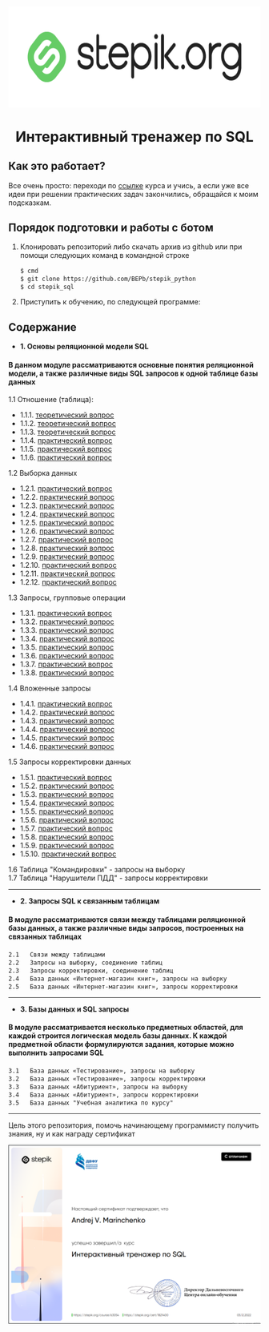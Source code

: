 <div align="center">


<img src="./art/stepik_logotype_green.png" alt="logo" width="600" height="200.5">

# Интерактивный тренажер по SQL

</div>

## Как это работает?

Все очень просто: переходи по [ссылке](https://stepik.org/course/63054/syllabus) курса и учись, а если уже все идеи при решении практических задач закончились, обращайся к моим подсказкам.

## Порядок подготовки и работы с ботом

1. Клонировать репозиторий либо скачать архив из github или при помощи следующих команд в командной строке
   ```commandline
   $ cmd
   $ git clone https://github.com/BEPb/stepik_python
   $ cd stepik_sql
   ```

2. Приступить к обучению, по следующей программе:
## Содержание
  
* **1. Основы реляционной модели SQL**
#### В данном модуле рассматриваются основные понятия реляционной модели, а также различные виды SQL запросов к одной таблице базы данных  
 1.1   Отношение (таблица):
   - 1.1.1. [теоретический вопрос](https://github.com/BEPb/stepik_sql/blob/master/1.%20%D0%9E%D1%81%D0%BD%D0%BE%D0%B2%D1%8B%20%D1%80%D0%B5%D0%BB%D1%8F%D1%86%D0%B8%D0%BE%D0%BD%D0%BD%D0%BE%D0%B9%20%D0%BC%D0%BE%D0%B4%D0%B5%D0%BB%D0%B8%20%D0%B8%20SQL/1.1%20%D0%9E%D1%82%D0%BD%D0%BE%D1%88%D0%B5%D0%BD%D0%B8%D0%B5%20(%D1%82%D0%B0%D0%B1%D0%BB%D0%B8%D1%86%D0%B0)/1.1.1.%20%D1%82%D0%B5%D0%BE%D1%80%D0%B5%D1%82%D0%B8%D1%87%D0%B5%D1%81%D0%BA%D0%B8%D0%B9%20%D0%B2%D0%BE%D0%BF%D1%80%D0%BE%D1%81.md)
   - 1.1.2. [теоретический вопрос](https://github.com/BEPb/stepik_sql/blob/master/1.%20%D0%9E%D1%81%D0%BD%D0%BE%D0%B2%D1%8B%20%D1%80%D0%B5%D0%BB%D1%8F%D1%86%D0%B8%D0%BE%D0%BD%D0%BD%D0%BE%D0%B9%20%D0%BC%D0%BE%D0%B4%D0%B5%D0%BB%D0%B8%20%D0%B8%20SQL/1.1%20%D0%9E%D1%82%D0%BD%D0%BE%D1%88%D0%B5%D0%BD%D0%B8%D0%B5%20(%D1%82%D0%B0%D0%B1%D0%BB%D0%B8%D1%86%D0%B0)/1.1.2.%20%D1%82%D0%B5%D0%BE%D1%80%D0%B5%D1%82%D0%B8%D1%87%D0%B5%D1%81%D0%BA%D0%B8%D0%B9%20%D0%B2%D0%BE%D0%BF%D1%80%D0%BE%D1%81.md)
   - 1.1.3. [теоретический вопрос](https://github.com/BEPb/stepik_sql/blob/master/1.%20%D0%9E%D1%81%D0%BD%D0%BE%D0%B2%D1%8B%20%D1%80%D0%B5%D0%BB%D1%8F%D1%86%D0%B8%D0%BE%D0%BD%D0%BD%D0%BE%D0%B9%20%D0%BC%D0%BE%D0%B4%D0%B5%D0%BB%D0%B8%20%D0%B8%20SQL/1.1%20%D0%9E%D1%82%D0%BD%D0%BE%D1%88%D0%B5%D0%BD%D0%B8%D0%B5%20(%D1%82%D0%B0%D0%B1%D0%BB%D0%B8%D1%86%D0%B0)/1.1.3.%20%D1%82%D0%B5%D0%BE%D1%80%D0%B5%D1%82%D0%B8%D1%87%D0%B5%D1%81%D0%BA%D0%B8%D0%B9%20%D0%B2%D0%BE%D0%BF%D1%80%D0%BE%D1%81.md)
   - 1.1.4. [практический вопрос](https://github.com/BEPb/stepik_sql/blob/master/1.%20%D0%9E%D1%81%D0%BD%D0%BE%D0%B2%D1%8B%20%D1%80%D0%B5%D0%BB%D1%8F%D1%86%D0%B8%D0%BE%D0%BD%D0%BD%D0%BE%D0%B9%20%D0%BC%D0%BE%D0%B4%D0%B5%D0%BB%D0%B8%20%D0%B8%20SQL/1.1%20%D0%9E%D1%82%D0%BD%D0%BE%D1%88%D0%B5%D0%BD%D0%B8%D0%B5%20(%D1%82%D0%B0%D0%B1%D0%BB%D0%B8%D1%86%D0%B0)/1.1.4.%20%D0%BF%D1%80%D0%B0%D0%BA%D1%82%D0%B8%D1%87%D0%B5%D1%81%D0%BA%D0%B8%D0%B9%20%D0%B2%D0%BE%D0%BF%D1%80%D0%BE%D1%81.md)
   - 1.1.5. [практический вопрос](https://github.com/BEPb/stepik_sql/blob/master/1.%20%D0%9E%D1%81%D0%BD%D0%BE%D0%B2%D1%8B%20%D1%80%D0%B5%D0%BB%D1%8F%D1%86%D0%B8%D0%BE%D0%BD%D0%BD%D0%BE%D0%B9%20%D0%BC%D0%BE%D0%B4%D0%B5%D0%BB%D0%B8%20%D0%B8%20SQL/1.1%20%D0%9E%D1%82%D0%BD%D0%BE%D1%88%D0%B5%D0%BD%D0%B8%D0%B5%20(%D1%82%D0%B0%D0%B1%D0%BB%D0%B8%D1%86%D0%B0)/1.1.5.%20%D0%BF%D1%80%D0%B0%D0%BA%D1%82%D0%B8%D1%87%D0%B5%D1%81%D0%BA%D0%B8%D0%B9%20%D0%B2%D0%BE%D0%BF%D1%80%D0%BE%D1%81.md)
   - 1.1.6. [практический вопрос](https://github.com/BEPb/stepik_sql/blob/master/1.%20%D0%9E%D1%81%D0%BD%D0%BE%D0%B2%D1%8B%20%D1%80%D0%B5%D0%BB%D1%8F%D1%86%D0%B8%D0%BE%D0%BD%D0%BD%D0%BE%D0%B9%20%D0%BC%D0%BE%D0%B4%D0%B5%D0%BB%D0%B8%20%D0%B8%20SQL/1.1%20%D0%9E%D1%82%D0%BD%D0%BE%D1%88%D0%B5%D0%BD%D0%B8%D0%B5%20(%D1%82%D0%B0%D0%B1%D0%BB%D0%B8%D1%86%D0%B0)/1.1.6.%20%D0%BF%D1%80%D0%B0%D0%BA%D1%82%D0%B8%D1%87%D0%B5%D1%81%D0%BA%D0%B8%D0%B9%20%D0%B2%D0%BE%D0%BF%D1%80%D0%BE%D1%81.md)

 1.2   Выборка данных  
   - 1.2.1. [практический вопрос](https://github.com/BEPb/stepik_sql/blob/master/1.%20%D0%9E%D1%81%D0%BD%D0%BE%D0%B2%D1%8B%20%D1%80%D0%B5%D0%BB%D1%8F%D1%86%D0%B8%D0%BE%D0%BD%D0%BD%D0%BE%D0%B9%20%D0%BC%D0%BE%D0%B4%D0%B5%D0%BB%D0%B8%20%D0%B8%20SQL/1.2%20%D0%92%D1%8B%D0%B1%D0%BE%D1%80%D0%BA%D0%B0%20%D0%B4%D0%B0%D0%BD%D0%BD%D1%8B%D1%85/1.2.1.%20%D0%BF%D1%80%D0%B0%D0%BA%D1%82%D0%B8%D1%87%D0%B5%D1%81%D0%BA%D0%B8%D0%B9%20%D0%B2%D0%BE%D0%BF%D1%80%D0%BE%D1%81.md)
   - 1.2.2. [практический вопрос](https://github.com/BEPb/stepik_sql/blob/master/1.%20%D0%9E%D1%81%D0%BD%D0%BE%D0%B2%D1%8B%20%D1%80%D0%B5%D0%BB%D1%8F%D1%86%D0%B8%D0%BE%D0%BD%D0%BD%D0%BE%D0%B9%20%D0%BC%D0%BE%D0%B4%D0%B5%D0%BB%D0%B8%20%D0%B8%20SQL/1.2%20%D0%92%D1%8B%D0%B1%D0%BE%D1%80%D0%BA%D0%B0%20%D0%B4%D0%B0%D0%BD%D0%BD%D1%8B%D1%85/1.2.2.%20%D0%BF%D1%80%D0%B0%D0%BA%D1%82%D0%B8%D1%87%D0%B5%D1%81%D0%BA%D0%B8%D0%B9%20%D0%B2%D0%BE%D0%BF%D1%80%D0%BE%D1%81.md)
   - 1.2.3. [практический вопрос](https://github.com/BEPb/stepik_sql/blob/master/1.%20%D0%9E%D1%81%D0%BD%D0%BE%D0%B2%D1%8B%20%D1%80%D0%B5%D0%BB%D1%8F%D1%86%D0%B8%D0%BE%D0%BD%D0%BD%D0%BE%D0%B9%20%D0%BC%D0%BE%D0%B4%D0%B5%D0%BB%D0%B8%20%D0%B8%20SQL/1.2%20%D0%92%D1%8B%D0%B1%D0%BE%D1%80%D0%BA%D0%B0%20%D0%B4%D0%B0%D0%BD%D0%BD%D1%8B%D1%85/1.2.3.%20%D0%BF%D1%80%D0%B0%D0%BA%D1%82%D0%B8%D1%87%D0%B5%D1%81%D0%BA%D0%B8%D0%B9%20%D0%B2%D0%BE%D0%BF%D1%80%D0%BE%D1%81.md)
   - 1.2.4. [практический вопрос](https://github.com/BEPb/stepik_sql/blob/master/1.%20%D0%9E%D1%81%D0%BD%D0%BE%D0%B2%D1%8B%20%D1%80%D0%B5%D0%BB%D1%8F%D1%86%D0%B8%D0%BE%D0%BD%D0%BD%D0%BE%D0%B9%20%D0%BC%D0%BE%D0%B4%D0%B5%D0%BB%D0%B8%20%D0%B8%20SQL/1.2%20%D0%92%D1%8B%D0%B1%D0%BE%D1%80%D0%BA%D0%B0%20%D0%B4%D0%B0%D0%BD%D0%BD%D1%8B%D1%85/1.2.4.%20%D0%BF%D1%80%D0%B0%D0%BA%D1%82%D0%B8%D1%87%D0%B5%D1%81%D0%BA%D0%B8%D0%B9%20%D0%B2%D0%BE%D0%BF%D1%80%D0%BE%D1%81.md)
   - 1.2.5. [практический вопрос](https://github.com/BEPb/stepik_sql/blob/master/1.%20%D0%9E%D1%81%D0%BD%D0%BE%D0%B2%D1%8B%20%D1%80%D0%B5%D0%BB%D1%8F%D1%86%D0%B8%D0%BE%D0%BD%D0%BD%D0%BE%D0%B9%20%D0%BC%D0%BE%D0%B4%D0%B5%D0%BB%D0%B8%20%D0%B8%20SQL/1.2%20%D0%92%D1%8B%D0%B1%D0%BE%D1%80%D0%BA%D0%B0%20%D0%B4%D0%B0%D0%BD%D0%BD%D1%8B%D1%85/1.2.5.%20%D0%BF%D1%80%D0%B0%D0%BA%D1%82%D0%B8%D1%87%D0%B5%D1%81%D0%BA%D0%B8%D0%B9%20%D0%B2%D0%BE%D0%BF%D1%80%D0%BE%D1%81.md)
   - 1.2.6. [практический вопрос](https://github.com/BEPb/stepik_sql/blob/master/1.%20%D0%9E%D1%81%D0%BD%D0%BE%D0%B2%D1%8B%20%D1%80%D0%B5%D0%BB%D1%8F%D1%86%D0%B8%D0%BE%D0%BD%D0%BD%D0%BE%D0%B9%20%D0%BC%D0%BE%D0%B4%D0%B5%D0%BB%D0%B8%20%D0%B8%20SQL/1.2%20%D0%92%D1%8B%D0%B1%D0%BE%D1%80%D0%BA%D0%B0%20%D0%B4%D0%B0%D0%BD%D0%BD%D1%8B%D1%85/1.2.6.%20%D0%BF%D1%80%D0%B0%D0%BA%D1%82%D0%B8%D1%87%D0%B5%D1%81%D0%BA%D0%B8%D0%B9%20%D0%B2%D0%BE%D0%BF%D1%80%D0%BE%D1%81.md)
   - 1.2.7. [практический вопрос](https://github.com/BEPb/stepik_sql/blob/master/1.%20%D0%9E%D1%81%D0%BD%D0%BE%D0%B2%D1%8B%20%D1%80%D0%B5%D0%BB%D1%8F%D1%86%D0%B8%D0%BE%D0%BD%D0%BD%D0%BE%D0%B9%20%D0%BC%D0%BE%D0%B4%D0%B5%D0%BB%D0%B8%20%D0%B8%20SQL/1.2%20%D0%92%D1%8B%D0%B1%D0%BE%D1%80%D0%BA%D0%B0%20%D0%B4%D0%B0%D0%BD%D0%BD%D1%8B%D1%85/1.2.7.%20%D0%BF%D1%80%D0%B0%D0%BA%D1%82%D0%B8%D1%87%D0%B5%D1%81%D0%BA%D0%B8%D0%B9%20%D0%B2%D0%BE%D0%BF%D1%80%D0%BE%D1%81.md)
   - 1.2.8. [практический вопрос](https://github.com/BEPb/stepik_sql/blob/master/1.%20%D0%9E%D1%81%D0%BD%D0%BE%D0%B2%D1%8B%20%D1%80%D0%B5%D0%BB%D1%8F%D1%86%D0%B8%D0%BE%D0%BD%D0%BD%D0%BE%D0%B9%20%D0%BC%D0%BE%D0%B4%D0%B5%D0%BB%D0%B8%20%D0%B8%20SQL/1.2%20%D0%92%D1%8B%D0%B1%D0%BE%D1%80%D0%BA%D0%B0%20%D0%B4%D0%B0%D0%BD%D0%BD%D1%8B%D1%85/1.2.8.%20%D0%BF%D1%80%D0%B0%D0%BA%D1%82%D0%B8%D1%87%D0%B5%D1%81%D0%BA%D0%B8%D0%B9%20%D0%B2%D0%BE%D0%BF%D1%80%D0%BE%D1%81.md)
   - 1.2.9. [практический вопрос](https://github.com/BEPb/stepik_sql/blob/master/1.%20%D0%9E%D1%81%D0%BD%D0%BE%D0%B2%D1%8B%20%D1%80%D0%B5%D0%BB%D1%8F%D1%86%D0%B8%D0%BE%D0%BD%D0%BD%D0%BE%D0%B9%20%D0%BC%D0%BE%D0%B4%D0%B5%D0%BB%D0%B8%20%D0%B8%20SQL/1.2%20%D0%92%D1%8B%D0%B1%D0%BE%D1%80%D0%BA%D0%B0%20%D0%B4%D0%B0%D0%BD%D0%BD%D1%8B%D1%85/1.2.9.%20%D0%BF%D1%80%D0%B0%D0%BA%D1%82%D0%B8%D1%87%D0%B5%D1%81%D0%BA%D0%B8%D0%B9%20%D0%B2%D0%BE%D0%BF%D1%80%D0%BE%D1%81.md)
   - 1.2.10. [практический вопрос](https://github.com/BEPb/stepik_sql/blob/master/1.%20%D0%9E%D1%81%D0%BD%D0%BE%D0%B2%D1%8B%20%D1%80%D0%B5%D0%BB%D1%8F%D1%86%D0%B8%D0%BE%D0%BD%D0%BD%D0%BE%D0%B9%20%D0%BC%D0%BE%D0%B4%D0%B5%D0%BB%D0%B8%20%D0%B8%20SQL/1.2%20%D0%92%D1%8B%D0%B1%D0%BE%D1%80%D0%BA%D0%B0%20%D0%B4%D0%B0%D0%BD%D0%BD%D1%8B%D1%85/1.2.10.%20%D0%BF%D1%80%D0%B0%D0%BA%D1%82%D0%B8%D1%87%D0%B5%D1%81%D0%BA%D0%B8%D0%B9%20%D0%B2%D0%BE%D0%BF%D1%80%D0%BE%D1%81.md)
   - 1.2.11. [практический вопрос](https://github.com/BEPb/stepik_sql/blob/master/1.%20%D0%9E%D1%81%D0%BD%D0%BE%D0%B2%D1%8B%20%D1%80%D0%B5%D0%BB%D1%8F%D1%86%D0%B8%D0%BE%D0%BD%D0%BD%D0%BE%D0%B9%20%D0%BC%D0%BE%D0%B4%D0%B5%D0%BB%D0%B8%20%D0%B8%20SQL/1.2%20%D0%92%D1%8B%D0%B1%D0%BE%D1%80%D0%BA%D0%B0%20%D0%B4%D0%B0%D0%BD%D0%BD%D1%8B%D1%85/1.2.11.%20%D0%BF%D1%80%D0%B0%D0%BA%D1%82%D0%B8%D1%87%D0%B5%D1%81%D0%BA%D0%B8%D0%B9%20%D0%B2%D0%BE%D0%BF%D1%80%D0%BE%D1%81.md)
   - 1.2.12. [практический вопрос](https://github.com/BEPb/stepik_sql/blob/master/1.%20%D0%9E%D1%81%D0%BD%D0%BE%D0%B2%D1%8B%20%D1%80%D0%B5%D0%BB%D1%8F%D1%86%D0%B8%D0%BE%D0%BD%D0%BD%D0%BE%D0%B9%20%D0%BC%D0%BE%D0%B4%D0%B5%D0%BB%D0%B8%20%D0%B8%20SQL/1.2%20%D0%92%D1%8B%D0%B1%D0%BE%D1%80%D0%BA%D0%B0%20%D0%B4%D0%B0%D0%BD%D0%BD%D1%8B%D1%85/1.2.12.%20%D0%BF%D1%80%D0%B0%D0%BA%D1%82%D0%B8%D1%87%D0%B5%D1%81%D0%BA%D0%B8%D0%B9%20%D0%B2%D0%BE%D0%BF%D1%80%D0%BE%D1%81.md)

 1.3   Запросы, групповые операции
   - 1.3.1. [практический вопрос](https://github.com/BEPb/stepik_sql/blob/master/1.%20%D0%9E%D1%81%D0%BD%D0%BE%D0%B2%D1%8B%20%D1%80%D0%B5%D0%BB%D1%8F%D1%86%D0%B8%D0%BE%D0%BD%D0%BD%D0%BE%D0%B9%20%D0%BC%D0%BE%D0%B4%D0%B5%D0%BB%D0%B8%20%D0%B8%20SQL/1.3%20%D0%97%D0%B0%D0%BF%D1%80%D0%BE%D1%81%D1%8B%2C%20%D0%B3%D1%80%D1%83%D0%BF%D0%BF%D0%BE%D0%B2%D1%8B%D0%B5%20%D0%BE%D0%BF%D0%B5%D1%80%D0%B0%D1%86%D0%B8%D0%B8/1.3.1.%20%D0%BF%D1%80%D0%B0%D0%BA%D1%82%D0%B8%D1%87%D0%B5%D1%81%D0%BA%D0%B8%D0%B9%20%D0%B2%D0%BE%D0%BF%D1%80%D0%BE%D1%81.md)
   - 1.3.2. [практический вопрос](https://github.com/BEPb/stepik_sql/blob/master/1.%20%D0%9E%D1%81%D0%BD%D0%BE%D0%B2%D1%8B%20%D1%80%D0%B5%D0%BB%D1%8F%D1%86%D0%B8%D0%BE%D0%BD%D0%BD%D0%BE%D0%B9%20%D0%BC%D0%BE%D0%B4%D0%B5%D0%BB%D0%B8%20%D0%B8%20SQL/1.3%20%D0%97%D0%B0%D0%BF%D1%80%D0%BE%D1%81%D1%8B%2C%20%D0%B3%D1%80%D1%83%D0%BF%D0%BF%D0%BE%D0%B2%D1%8B%D0%B5%20%D0%BE%D0%BF%D0%B5%D1%80%D0%B0%D1%86%D0%B8%D0%B8/1.3.2.%20%D0%BF%D1%80%D0%B0%D0%BA%D1%82%D0%B8%D1%87%D0%B5%D1%81%D0%BA%D0%B8%D0%B9%20%D0%B2%D0%BE%D0%BF%D1%80%D0%BE%D1%81.md)
   - 1.3.3. [практический вопрос](https://github.com/BEPb/stepik_sql/blob/master/1.%20%D0%9E%D1%81%D0%BD%D0%BE%D0%B2%D1%8B%20%D1%80%D0%B5%D0%BB%D1%8F%D1%86%D0%B8%D0%BE%D0%BD%D0%BD%D0%BE%D0%B9%20%D0%BC%D0%BE%D0%B4%D0%B5%D0%BB%D0%B8%20%D0%B8%20SQL/1.3%20%D0%97%D0%B0%D0%BF%D1%80%D0%BE%D1%81%D1%8B%2C%20%D0%B3%D1%80%D1%83%D0%BF%D0%BF%D0%BE%D0%B2%D1%8B%D0%B5%20%D0%BE%D0%BF%D0%B5%D1%80%D0%B0%D1%86%D0%B8%D0%B8/1.3.3.%20%D0%BF%D1%80%D0%B0%D0%BA%D1%82%D0%B8%D1%87%D0%B5%D1%81%D0%BA%D0%B8%D0%B9%20%D0%B2%D0%BE%D0%BF%D1%80%D0%BE%D1%81.md)
   - 1.3.4. [практический вопрос](https://github.com/BEPb/stepik_sql/blob/master/1.%20%D0%9E%D1%81%D0%BD%D0%BE%D0%B2%D1%8B%20%D1%80%D0%B5%D0%BB%D1%8F%D1%86%D0%B8%D0%BE%D0%BD%D0%BD%D0%BE%D0%B9%20%D0%BC%D0%BE%D0%B4%D0%B5%D0%BB%D0%B8%20%D0%B8%20SQL/1.3%20%D0%97%D0%B0%D0%BF%D1%80%D0%BE%D1%81%D1%8B%2C%20%D0%B3%D1%80%D1%83%D0%BF%D0%BF%D0%BE%D0%B2%D1%8B%D0%B5%20%D0%BE%D0%BF%D0%B5%D1%80%D0%B0%D1%86%D0%B8%D0%B8/1.3.4.%20%D0%BF%D1%80%D0%B0%D0%BA%D1%82%D0%B8%D1%87%D0%B5%D1%81%D0%BA%D0%B8%D0%B9%20%D0%B2%D0%BE%D0%BF%D1%80%D0%BE%D1%81.md)
   - 1.3.5. [практический вопрос](https://github.com/BEPb/stepik_sql/blob/master/1.%20%D0%9E%D1%81%D0%BD%D0%BE%D0%B2%D1%8B%20%D1%80%D0%B5%D0%BB%D1%8F%D1%86%D0%B8%D0%BE%D0%BD%D0%BD%D0%BE%D0%B9%20%D0%BC%D0%BE%D0%B4%D0%B5%D0%BB%D0%B8%20%D0%B8%20SQL/1.3%20%D0%97%D0%B0%D0%BF%D1%80%D0%BE%D1%81%D1%8B%2C%20%D0%B3%D1%80%D1%83%D0%BF%D0%BF%D0%BE%D0%B2%D1%8B%D0%B5%20%D0%BE%D0%BF%D0%B5%D1%80%D0%B0%D1%86%D0%B8%D0%B8/1.3.5.%20%D0%BF%D1%80%D0%B0%D0%BA%D1%82%D0%B8%D1%87%D0%B5%D1%81%D0%BA%D0%B8%D0%B9%20%D0%B2%D0%BE%D0%BF%D1%80%D0%BE%D1%81.md)
   - 1.3.6. [практический вопрос](https://github.com/BEPb/stepik_sql/blob/master/1.%20%D0%9E%D1%81%D0%BD%D0%BE%D0%B2%D1%8B%20%D1%80%D0%B5%D0%BB%D1%8F%D1%86%D0%B8%D0%BE%D0%BD%D0%BD%D0%BE%D0%B9%20%D0%BC%D0%BE%D0%B4%D0%B5%D0%BB%D0%B8%20%D0%B8%20SQL/1.3%20%D0%97%D0%B0%D0%BF%D1%80%D0%BE%D1%81%D1%8B%2C%20%D0%B3%D1%80%D1%83%D0%BF%D0%BF%D0%BE%D0%B2%D1%8B%D0%B5%20%D0%BE%D0%BF%D0%B5%D1%80%D0%B0%D1%86%D0%B8%D0%B8/1.3.6.%20%D0%BF%D1%80%D0%B0%D0%BA%D1%82%D0%B8%D1%87%D0%B5%D1%81%D0%BA%D0%B8%D0%B9%20%D0%B2%D0%BE%D0%BF%D1%80%D0%BE%D1%81.md)
   - 1.3.7. [практический вопрос](https://github.com/BEPb/stepik_sql/blob/master/1.%20%D0%9E%D1%81%D0%BD%D0%BE%D0%B2%D1%8B%20%D1%80%D0%B5%D0%BB%D1%8F%D1%86%D0%B8%D0%BE%D0%BD%D0%BD%D0%BE%D0%B9%20%D0%BC%D0%BE%D0%B4%D0%B5%D0%BB%D0%B8%20%D0%B8%20SQL/1.3%20%D0%97%D0%B0%D0%BF%D1%80%D0%BE%D1%81%D1%8B%2C%20%D0%B3%D1%80%D1%83%D0%BF%D0%BF%D0%BE%D0%B2%D1%8B%D0%B5%20%D0%BE%D0%BF%D0%B5%D1%80%D0%B0%D1%86%D0%B8%D0%B8/1.3.7.%20%D0%BF%D1%80%D0%B0%D0%BA%D1%82%D0%B8%D1%87%D0%B5%D1%81%D0%BA%D0%B8%D0%B9%20%D0%B2%D0%BE%D0%BF%D1%80%D0%BE%D1%81.md)
   - 1.3.8. [практический вопрос](https://github.com/BEPb/stepik_sql/blob/master/1.%20%D0%9E%D1%81%D0%BD%D0%BE%D0%B2%D1%8B%20%D1%80%D0%B5%D0%BB%D1%8F%D1%86%D0%B8%D0%BE%D0%BD%D0%BD%D0%BE%D0%B9%20%D0%BC%D0%BE%D0%B4%D0%B5%D0%BB%D0%B8%20%D0%B8%20SQL/1.3%20%D0%97%D0%B0%D0%BF%D1%80%D0%BE%D1%81%D1%8B%2C%20%D0%B3%D1%80%D1%83%D0%BF%D0%BF%D0%BE%D0%B2%D1%8B%D0%B5%20%D0%BE%D0%BF%D0%B5%D1%80%D0%B0%D1%86%D0%B8%D0%B8/1.3.8.%20%D0%BF%D1%80%D0%B0%D0%BA%D1%82%D0%B8%D1%87%D0%B5%D1%81%D0%BA%D0%B8%D0%B9%20%D0%B2%D0%BE%D0%BF%D1%80%D0%BE%D1%81.md)

 1.4   Вложенные запросы  
   - 1.4.1. [практический вопрос](https://github.com/BEPb/stepik_sql/blob/master/1.%20%D0%9E%D1%81%D0%BD%D0%BE%D0%B2%D1%8B%20%D1%80%D0%B5%D0%BB%D1%8F%D1%86%D0%B8%D0%BE%D0%BD%D0%BD%D0%BE%D0%B9%20%D0%BC%D0%BE%D0%B4%D0%B5%D0%BB%D0%B8%20%D0%B8%20SQL/1.4%20%D0%92%D0%BB%D0%BE%D0%B6%D0%B5%D0%BD%D0%BD%D1%8B%D0%B5%20%D0%B7%D0%B0%D0%BF%D1%80%D0%BE%D1%81%D1%8B/1.4.1.%20%D0%BF%D1%80%D0%B0%D0%BA%D1%82%D0%B8%D1%87%D0%B5%D1%81%D0%BA%D0%B8%D0%B9%20%D0%B2%D0%BE%D0%BF%D1%80%D0%BE%D1%81.md)
   - 1.4.2. [практический вопрос](https://github.com/BEPb/stepik_sql/blob/master/1.%20%D0%9E%D1%81%D0%BD%D0%BE%D0%B2%D1%8B%20%D1%80%D0%B5%D0%BB%D1%8F%D1%86%D0%B8%D0%BE%D0%BD%D0%BD%D0%BE%D0%B9%20%D0%BC%D0%BE%D0%B4%D0%B5%D0%BB%D0%B8%20%D0%B8%20SQL/1.4%20%D0%92%D0%BB%D0%BE%D0%B6%D0%B5%D0%BD%D0%BD%D1%8B%D0%B5%20%D0%B7%D0%B0%D0%BF%D1%80%D0%BE%D1%81%D1%8B/1.4.2.%20%D0%BF%D1%80%D0%B0%D0%BA%D1%82%D0%B8%D1%87%D0%B5%D1%81%D0%BA%D0%B8%D0%B9%20%D0%B2%D0%BE%D0%BF%D1%80%D0%BE%D1%81.md)
   - 1.4.3. [практический вопрос](https://github.com/BEPb/stepik_sql/blob/master/1.%20%D0%9E%D1%81%D0%BD%D0%BE%D0%B2%D1%8B%20%D1%80%D0%B5%D0%BB%D1%8F%D1%86%D0%B8%D0%BE%D0%BD%D0%BD%D0%BE%D0%B9%20%D0%BC%D0%BE%D0%B4%D0%B5%D0%BB%D0%B8%20%D0%B8%20SQL/1.4%20%D0%92%D0%BB%D0%BE%D0%B6%D0%B5%D0%BD%D0%BD%D1%8B%D0%B5%20%D0%B7%D0%B0%D0%BF%D1%80%D0%BE%D1%81%D1%8B/1.4.3.%20%D0%BF%D1%80%D0%B0%D0%BA%D1%82%D0%B8%D1%87%D0%B5%D1%81%D0%BA%D0%B8%D0%B9%20%D0%B2%D0%BE%D0%BF%D1%80%D0%BE%D1%81.md)
   - 1.4.4. [практический вопрос](https://github.com/BEPb/stepik_sql/blob/master/1.%20%D0%9E%D1%81%D0%BD%D0%BE%D0%B2%D1%8B%20%D1%80%D0%B5%D0%BB%D1%8F%D1%86%D0%B8%D0%BE%D0%BD%D0%BD%D0%BE%D0%B9%20%D0%BC%D0%BE%D0%B4%D0%B5%D0%BB%D0%B8%20%D0%B8%20SQL/1.4%20%D0%92%D0%BB%D0%BE%D0%B6%D0%B5%D0%BD%D0%BD%D1%8B%D0%B5%20%D0%B7%D0%B0%D0%BF%D1%80%D0%BE%D1%81%D1%8B/1.4.4.%20%D0%BF%D1%80%D0%B0%D0%BA%D1%82%D0%B8%D1%87%D0%B5%D1%81%D0%BA%D0%B8%D0%B9%20%D0%B2%D0%BE%D0%BF%D1%80%D0%BE%D1%81.md)
   - 1.4.5. [практический вопрос](https://github.com/BEPb/stepik_sql/blob/master/1.%20%D0%9E%D1%81%D0%BD%D0%BE%D0%B2%D1%8B%20%D1%80%D0%B5%D0%BB%D1%8F%D1%86%D0%B8%D0%BE%D0%BD%D0%BD%D0%BE%D0%B9%20%D0%BC%D0%BE%D0%B4%D0%B5%D0%BB%D0%B8%20%D0%B8%20SQL/1.4%20%D0%92%D0%BB%D0%BE%D0%B6%D0%B5%D0%BD%D0%BD%D1%8B%D0%B5%20%D0%B7%D0%B0%D0%BF%D1%80%D0%BE%D1%81%D1%8B/1.4.5.%20%D0%BF%D1%80%D0%B0%D0%BA%D1%82%D0%B8%D1%87%D0%B5%D1%81%D0%BA%D0%B8%D0%B9%20%D0%B2%D0%BE%D0%BF%D1%80%D0%BE%D1%81.md)
   - 1.4.6. [практический вопрос](https://github.com/BEPb/stepik_sql/blob/master/1.%20%D0%9E%D1%81%D0%BD%D0%BE%D0%B2%D1%8B%20%D1%80%D0%B5%D0%BB%D1%8F%D1%86%D0%B8%D0%BE%D0%BD%D0%BD%D0%BE%D0%B9%20%D0%BC%D0%BE%D0%B4%D0%B5%D0%BB%D0%B8%20%D0%B8%20SQL/1.4%20%D0%92%D0%BB%D0%BE%D0%B6%D0%B5%D0%BD%D0%BD%D1%8B%D0%B5%20%D0%B7%D0%B0%D0%BF%D1%80%D0%BE%D1%81%D1%8B/1.4.6.%20%D0%BF%D1%80%D0%B0%D0%BA%D1%82%D0%B8%D1%87%D0%B5%D1%81%D0%BA%D0%B8%D0%B9%20%D0%B2%D0%BE%D0%BF%D1%80%D0%BE%D1%81.md)

 1.5   Запросы корректировки данных  
   - 1.5.1. [практический вопрос](https://github.com/BEPb/stepik_sql/blob/master/1.%20%D0%9E%D1%81%D0%BD%D0%BE%D0%B2%D1%8B%20%D1%80%D0%B5%D0%BB%D1%8F%D1%86%D0%B8%D0%BE%D0%BD%D0%BD%D0%BE%D0%B9%20%D0%BC%D0%BE%D0%B4%D0%B5%D0%BB%D0%B8%20%D0%B8%20SQL/1.2%20%D0%92%D1%8B%D0%B1%D0%BE%D1%80%D0%BA%D0%B0%20%D0%B4%D0%B0%D0%BD%D0%BD%D1%8B%D1%85/1.2.1.%20%D0%BF%D1%80%D0%B0%D0%BA%D1%82%D0%B8%D1%87%D0%B5%D1%81%D0%BA%D0%B8%D0%B9%20%D0%B2%D0%BE%D0%BF%D1%80%D0%BE%D1%81.md)
   - 1.5.2. [практический вопрос](https://github.com/BEPb/stepik_sql/blob/master/1.%20%D0%9E%D1%81%D0%BD%D0%BE%D0%B2%D1%8B%20%D1%80%D0%B5%D0%BB%D1%8F%D1%86%D0%B8%D0%BE%D0%BD%D0%BD%D0%BE%D0%B9%20%D0%BC%D0%BE%D0%B4%D0%B5%D0%BB%D0%B8%20%D0%B8%20SQL/1.2%20%D0%92%D1%8B%D0%B1%D0%BE%D1%80%D0%BA%D0%B0%20%D0%B4%D0%B0%D0%BD%D0%BD%D1%8B%D1%85/1.2.2.%20%D0%BF%D1%80%D0%B0%D0%BA%D1%82%D0%B8%D1%87%D0%B5%D1%81%D0%BA%D0%B8%D0%B9%20%D0%B2%D0%BE%D0%BF%D1%80%D0%BE%D1%81.md)
   - 1.5.3. [практический вопрос](https://github.com/BEPb/stepik_sql/blob/master/1.%20%D0%9E%D1%81%D0%BD%D0%BE%D0%B2%D1%8B%20%D1%80%D0%B5%D0%BB%D1%8F%D1%86%D0%B8%D0%BE%D0%BD%D0%BD%D0%BE%D0%B9%20%D0%BC%D0%BE%D0%B4%D0%B5%D0%BB%D0%B8%20%D0%B8%20SQL/1.2%20%D0%92%D1%8B%D0%B1%D0%BE%D1%80%D0%BA%D0%B0%20%D0%B4%D0%B0%D0%BD%D0%BD%D1%8B%D1%85/1.2.3.%20%D0%BF%D1%80%D0%B0%D0%BA%D1%82%D0%B8%D1%87%D0%B5%D1%81%D0%BA%D0%B8%D0%B9%20%D0%B2%D0%BE%D0%BF%D1%80%D0%BE%D1%81.md)
   - 1.5.4. [практический вопрос](https://github.com/BEPb/stepik_sql/blob/master/1.%20%D0%9E%D1%81%D0%BD%D0%BE%D0%B2%D1%8B%20%D1%80%D0%B5%D0%BB%D1%8F%D1%86%D0%B8%D0%BE%D0%BD%D0%BD%D0%BE%D0%B9%20%D0%BC%D0%BE%D0%B4%D0%B5%D0%BB%D0%B8%20%D0%B8%20SQL/1.2%20%D0%92%D1%8B%D0%B1%D0%BE%D1%80%D0%BA%D0%B0%20%D0%B4%D0%B0%D0%BD%D0%BD%D1%8B%D1%85/1.2.4.%20%D0%BF%D1%80%D0%B0%D0%BA%D1%82%D0%B8%D1%87%D0%B5%D1%81%D0%BA%D0%B8%D0%B9%20%D0%B2%D0%BE%D0%BF%D1%80%D0%BE%D1%81.md)
   - 1.5.5. [практический вопрос](https://github.com/BEPb/stepik_sql/blob/master/1.%20%D0%9E%D1%81%D0%BD%D0%BE%D0%B2%D1%8B%20%D1%80%D0%B5%D0%BB%D1%8F%D1%86%D0%B8%D0%BE%D0%BD%D0%BD%D0%BE%D0%B9%20%D0%BC%D0%BE%D0%B4%D0%B5%D0%BB%D0%B8%20%D0%B8%20SQL/1.2%20%D0%92%D1%8B%D0%B1%D0%BE%D1%80%D0%BA%D0%B0%20%D0%B4%D0%B0%D0%BD%D0%BD%D1%8B%D1%85/1.2.5.%20%D0%BF%D1%80%D0%B0%D0%BA%D1%82%D0%B8%D1%87%D0%B5%D1%81%D0%BA%D0%B8%D0%B9%20%D0%B2%D0%BE%D0%BF%D1%80%D0%BE%D1%81.md)
   - 1.5.6. [практический вопрос](https://github.com/BEPb/stepik_sql/blob/master/1.%20%D0%9E%D1%81%D0%BD%D0%BE%D0%B2%D1%8B%20%D1%80%D0%B5%D0%BB%D1%8F%D1%86%D0%B8%D0%BE%D0%BD%D0%BD%D0%BE%D0%B9%20%D0%BC%D0%BE%D0%B4%D0%B5%D0%BB%D0%B8%20%D0%B8%20SQL/1.2%20%D0%92%D1%8B%D0%B1%D0%BE%D1%80%D0%BA%D0%B0%20%D0%B4%D0%B0%D0%BD%D0%BD%D1%8B%D1%85/1.2.6.%20%D0%BF%D1%80%D0%B0%D0%BA%D1%82%D0%B8%D1%87%D0%B5%D1%81%D0%BA%D0%B8%D0%B9%20%D0%B2%D0%BE%D0%BF%D1%80%D0%BE%D1%81.md)
   - 1.5.7. [практический вопрос](https://github.com/BEPb/stepik_sql/blob/master/1.%20%D0%9E%D1%81%D0%BD%D0%BE%D0%B2%D1%8B%20%D1%80%D0%B5%D0%BB%D1%8F%D1%86%D0%B8%D0%BE%D0%BD%D0%BD%D0%BE%D0%B9%20%D0%BC%D0%BE%D0%B4%D0%B5%D0%BB%D0%B8%20%D0%B8%20SQL/1.2%20%D0%92%D1%8B%D0%B1%D0%BE%D1%80%D0%BA%D0%B0%20%D0%B4%D0%B0%D0%BD%D0%BD%D1%8B%D1%85/1.2.7.%20%D0%BF%D1%80%D0%B0%D0%BA%D1%82%D0%B8%D1%87%D0%B5%D1%81%D0%BA%D0%B8%D0%B9%20%D0%B2%D0%BE%D0%BF%D1%80%D0%BE%D1%81.md)
   - 1.5.8. [практический вопрос](https://github.com/BEPb/stepik_sql/blob/master/1.%20%D0%9E%D1%81%D0%BD%D0%BE%D0%B2%D1%8B%20%D1%80%D0%B5%D0%BB%D1%8F%D1%86%D0%B8%D0%BE%D0%BD%D0%BD%D0%BE%D0%B9%20%D0%BC%D0%BE%D0%B4%D0%B5%D0%BB%D0%B8%20%D0%B8%20SQL/1.2%20%D0%92%D1%8B%D0%B1%D0%BE%D1%80%D0%BA%D0%B0%20%D0%B4%D0%B0%D0%BD%D0%BD%D1%8B%D1%85/1.2.8.%20%D0%BF%D1%80%D0%B0%D0%BA%D1%82%D0%B8%D1%87%D0%B5%D1%81%D0%BA%D0%B8%D0%B9%20%D0%B2%D0%BE%D0%BF%D1%80%D0%BE%D1%81.md)
   - 1.5.9. [практический вопрос](https://github.com/BEPb/stepik_sql/blob/master/1.%20%D0%9E%D1%81%D0%BD%D0%BE%D0%B2%D1%8B%20%D1%80%D0%B5%D0%BB%D1%8F%D1%86%D0%B8%D0%BE%D0%BD%D0%BD%D0%BE%D0%B9%20%D0%BC%D0%BE%D0%B4%D0%B5%D0%BB%D0%B8%20%D0%B8%20SQL/1.2%20%D0%92%D1%8B%D0%B1%D0%BE%D1%80%D0%BA%D0%B0%20%D0%B4%D0%B0%D0%BD%D0%BD%D1%8B%D1%85/1.2.9.%20%D0%BF%D1%80%D0%B0%D0%BA%D1%82%D0%B8%D1%87%D0%B5%D1%81%D0%BA%D0%B8%D0%B9%20%D0%B2%D0%BE%D0%BF%D1%80%D0%BE%D1%81.md)
   - 1.5.10. [практический вопрос](https://github.com/BEPb/stepik_sql/blob/master/1.%20%D0%9E%D1%81%D0%BD%D0%BE%D0%B2%D1%8B%20%D1%80%D0%B5%D0%BB%D1%8F%D1%86%D0%B8%D0%BE%D0%BD%D0%BD%D0%BE%D0%B9%20%D0%BC%D0%BE%D0%B4%D0%B5%D0%BB%D0%B8%20%D0%B8%20SQL/1.2%20%D0%92%D1%8B%D0%B1%D0%BE%D1%80%D0%BA%D0%B0%20%D0%B4%D0%B0%D0%BD%D0%BD%D1%8B%D1%85/1.2.10.%20%D0%BF%D1%80%D0%B0%D0%BA%D1%82%D0%B8%D1%87%D0%B5%D1%81%D0%BA%D0%B8%D0%B9%20%D0%B2%D0%BE%D0%BF%D1%80%D0%BE%D1%81.md)
  
 1.6   Таблица "Командировки" - запросы на выборку  
 1.7   Таблица "Нарушители ПДД" - запросы корректировки
  
---

* **2. Запросы SQL к связанным таблицам**
#### В модуле рассматриваются связи между таблицами реляционной базы данных, а также различные виды запросов, построенных на связанных таблицах  
    2.1   Связи между таблицами  
    2.2   Запросы на выборку, соединение таблиц  
    2.3   Запросы корректировки, соединение таблиц  
    2.4   База данных «Интернет-магазин книг», запросы на выборку  
    2.5   База данных «Интернет-магазин книг», запросы корректировки
  
---

* **3. Базы данных и SQL запросы**
#### В модуле рассматривается несколько предметных областей, для каждой строится логическая модель базы данных. К каждой предметной области формулируются задания, которые можно выполнить запросами SQL
    3.1   База данных «Тестирование», запросы на выборку  
    3.2   База данных «Тестирование», запросы корректировки  
    3.3   База данных «Абитуриент», запросы на выборку  
    3.4   База данных «Абитуриент», запросы корректировки  
    3.5   База данных "Учебная аналитика по курсу"
  
---






Цель этого репозитория, помочь начинающему программисту получить знания, ну и как награду сертификат

<img src="./art/stepik-certificate-sql.png" alt="sertificate" >
